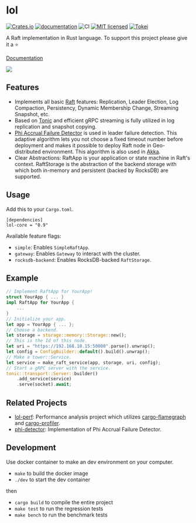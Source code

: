 # lol

[![Crates.io](https://img.shields.io/crates/v/lol-core.svg)](https://crates.io/crates/lol-core)
[![documentation](https://docs.rs/lol-core/badge.svg)](https://docs.rs/lol-core)
![CI](https://github.com/akiradeveloper/lol/workflows/CI/badge.svg)
[![MIT licensed](https://img.shields.io/badge/license-MIT-blue.svg)](https://github.com/akiradeveloper/lol/blob/master/LICENSE)
[![Tokei](https://tokei.rs/b1/github/akiradeveloper/lol)](https://github.com/akiradeveloper/lol)

A Raft implementation in Rust language. To support this project please give it a ⭐

[Documentation](https://akiradeveloper.github.io/lol/)

![](https://user-images.githubusercontent.com/785824/146726060-63b12378-ecb7-49f9-8025-a65dbd37e9b2.jpeg)

## Features

- Implements all basic [Raft](https://raft.github.io/) features: Replication, Leader Election, Log Compaction, Persistency, Dynamic Membership Change, Streaming Snapshot, etc.
- Based on [Tonic](https://github.com/hyperium/tonic) and efficient gRPC streaming is fully utilized in log replication and snapshot copying.
- [Phi Accrual Failure Detector](https://www.computer.org/csdl/proceedings-article/srds/2004/22390066/12OmNvT2phv) is used in leader failure detection. This adaptive algorithm lets you not choose a fixed timeout number before deployment and makes it possible to deploy Raft node in Geo-distributed environment. This algorithm is also used in [Akka](https://akka.io/).
- Clear Abstractions: RaftApp is your application or state machine in Raft's context. RaftStorage is the abstraction of the backend storage with which both in-memory and persistent (backed by RocksDB) are supported.

## Usage

Add this to your `Cargo.toml`.

```
[dependencies]
lol-core = "0.9"
```

Available feature flags:

- `simple`: Enables `SimpleRaftApp`.
- `gateway`: Enables `Gateway` to interact with the cluster.
- `rocksdb-backend`: Enables RocksDB-backed `RaftStorage`.

## Example

```rust
// Implement RaftApp for YourApp!
struct YourApp { ... }
impl RaftApp for YourApp {
    ...
}
// Initialize your app.
let app = YourApp { ... };
// Choose a backend.
let storage = storage::memory::Storage::new();
// This is the Id of this node.
let uri = "https://192.168.10.15:50000".parse().unwrap();
let config = ConfigBuilder::default().build().unwrap();
// Make a tower::Service.
let service = make_raft_service(app, storage, uri, config);
// Start a gRPC server with the service.
tonic::transport::Server::builder()
    .add_service(service)
    .serve(socket).await;
```

## Related Projects

- [lol-perf](https://github.com/akiradeveloper/lol-perf): Performance analysis project which utilizes [cargo-flamegraph](https://github.com/flamegraph-rs/flamegraph)
and [cargo-profiler](https://github.com/svenstaro/cargo-profiler).
- [phi-detector](https://github.com/akiradeveloper/phi-detector): Implementation of Phi Accrual Failure Detector.

## Development

Use docker container to make an dev environment on your computer.

- `make` to build the docker image
- `./dev` to start the dev container

then

- `cargo build` to compile the entire project
- `make test` to run the regression tests
- `make bench` to run the benchmark tests

